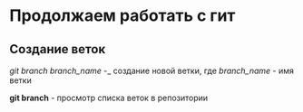 # Продолжаем работать с гит 

## Создание веток 

*git branch branch_name* -_ создание новой ветки, где *branch_name* - имя ветки 

**git branch** - просмотр списка веток в репозитории 
